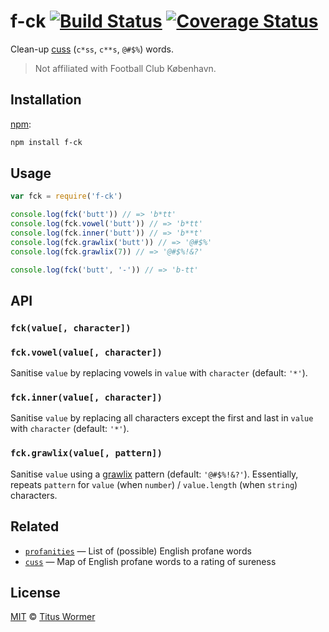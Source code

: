 # f-ck [![Build Status][travis-badge]][travis] [![Coverage Status][codecov-badge]][codecov]

Clean-up [cuss][] (`c*ss`, `c**s`, `@#$%`) words.

> Not affiliated with Football Club København.

## Installation

[npm][]:

```bash
npm install f-ck
```

## Usage

```js
var fck = require('f-ck')

console.log(fck('butt')) // => 'b*tt'
console.log(fck.vowel('butt')) // => 'b*tt'
console.log(fck.inner('butt')) // => 'b**t'
console.log(fck.grawlix('butt')) // => '@#$%'
console.log(fck.grawlix(7)) // => '@#$%!&?'

console.log(fck('butt', '-')) // => 'b-tt'
```

## API

### `fck(value[, character])`

### `fck.vowel(value[, character])`

Sanitise `value` by replacing vowels in `value` with `character`
(default: `'*'`).

### `fck.inner(value[, character])`

Sanitise `value` by replacing all characters except the first and last
in `value` with `character` (default: `'*'`).

### `fck.grawlix(value[, pattern])`

Sanitise `value` using a [grawlix][] pattern (default: `'@#$%!&?'`).
Essentially, repeats `pattern` for `value` (when `number`) /
`value.length` (when `string`) characters.

## Related

*   [`profanities`][profanities]
    — List of (possible) English profane words
*   [`cuss`][cuss]
    — Map of English profane words to a rating of sureness

## License

[MIT][license] © [Titus Wormer][author]

<!-- Definitions -->

[travis-badge]: https://img.shields.io/travis/wooorm/f-ck.svg

[travis]: https://travis-ci.org/wooorm/f-ck

[codecov-badge]: https://img.shields.io/codecov/c/github/wooorm/f-ck.svg

[codecov]: https://codecov.io/github/wooorm/f-ck

[npm]: https://docs.npmjs.com/cli/install

[license]: license

[author]: http://wooorm.com

[grawlix]: https://en.wikipedia.org/wiki/The_Lexicon_of_Comicana

[cuss]: https://github.com/words/cuss

[profanities]: https://github.com/words/profanities
